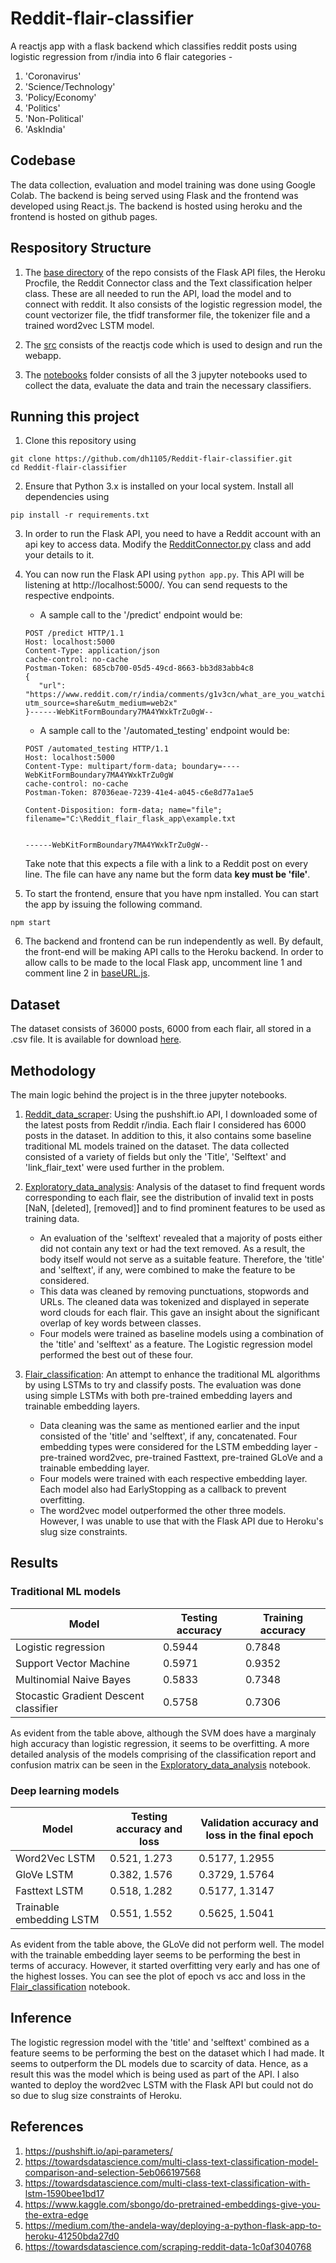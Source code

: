 # Reddit-flair-classifier
A reactjs app with a flask backend which classifies reddit posts using logistic regression from r/india into 6 flair categories - 
1. 'Coronavirus'
2. 'Science/Technology'
3. 'Policy/Economy'
4. 'Politics'
5. 'Non-Political'
6. 'AskIndia'

## Codebase

The data collection, evaluation and model training was done using Google Colab. The backend is being served using Flask and the frontend was developed using React.js. The backend is hosted using heroku and the frontend is hosted on github pages.

## Respository Structure

1. The [base directory](https://github.com/dh1105/Reddit-flair-classifier) of the repo consists of the Flask API files, the Heroku Procfile, the Reddit Connector class and the Text classification helper class. These are all needed to run the API, load 
the model and to connect with reddit. It also consists of the logistic regression model, the count vectorizer file, the tfidf transformer file, the tokenizer file and a trained word2vec LSTM model.

2. The [src](https://github.com/dh1105/Reddit-flair-classifier/tree/master/src) consists of the reactjs code which is used to design and run the webapp.

3. The [notebooks](https://github.com/dh1105/Reddit-flair-classifier/tree/master/notebooks) folder consists of all the 3 jupyter notebooks used to collect the data, evaluate the data and train the necessary classifiers.

## Running this project

1. Clone this repository using
  ```
  git clone https://github.com/dh1105/Reddit-flair-classifier.git
  cd Reddit-flair-classifier
  ```

2. Ensure that Python 3.x is installed on your local system. Install all dependencies using 
  ```
  pip install -r requirements.txt
  ```

3. In order to run the Flask API, you need to have a Reddit account with an api key to access data. Modify the [RedditConnector.py](https://github.com/dh1105/Reddit-flair-classifier/blob/master/RedditConnector.py) class and add your details to it.

4. You can now run the Flask API using ```python app.py```. This API will be listening at http://localhost:5000/. You can send requests to the respective endpoints.
   - A sample call to the '/predict' endpoint would be:
   ```
   POST /predict HTTP/1.1
   Host: localhost:5000
   Content-Type: application/json
   cache-control: no-cache
   Postman-Token: 685cb700-05d5-49cd-8663-bb3d83abb4c8
   {
	  "url": "https://www.reddit.com/r/india/comments/g1v3cn/what_are_you_watching/?utm_source=share&utm_medium=web2x"
   }------WebKitFormBoundary7MA4YWxkTrZu0gW--
   ```
   
   - A sample call to the '/automated_testing' endpoint would be:
   ```
   POST /automated_testing HTTP/1.1
   Host: localhost:5000
   Content-Type: multipart/form-data; boundary=----WebKitFormBoundary7MA4YWxkTrZu0gW
   cache-control: no-cache
   Postman-Token: 87036eae-7239-41e4-a045-c6e8d77a1ae5

   Content-Disposition: form-data; name="file"; filename="C:\Reddit_flair_flask_app\example.txt


   ------WebKitFormBoundary7MA4YWxkTrZu0gW--
   ```
   Take note that this expects a file with a link to a Reddit post on every line. The file can have any name but the form data **key must be 'file'**.

5. To start the frontend, ensure that you have npm installed. You can start the app by issuing the following command.
  ```
  npm start
  ```

6. The backend and frontend can be run independently as well. By default, the front-end will be making API calls to the Heroku backend. In order to allow calls to be made to the local Flask app, uncomment line 1 and comment line 2 in [baseURL.js](https://github.com/dh1105/Reddit-flair-classifier/blob/master/src/baseURL.js).

## Dataset 

The dataset consists of 36000 posts, 6000 from each flair, all stored in a .csv file. It is available for download [here](https://drive.google.com/open?id=1wq1ETFh0P61zdDFwlZ6583b-H20vBWar).

## Methodology

The main logic behind the project is in the three jupyter notebooks. 

1. [Reddit_data_scraper](https://github.com/dh1105/Reddit-flair-classifier/blob/master/notebooks/Reddit_data_scraper.ipynb): Using the pushshift.io API, I downloaded some of the latest posts from Reddit r/india. Each flair I considered has 6000 posts in the dataset.
In addition to this, it also contains some baseline traditional ML models trained on the dataset. The data collected consisted of a variety of fields but only the 'Title', 'Selftext' and 'link_flair_text' were used further in the problem.

2. [Exploratory_data_analysis](https://github.com/dh1105/Reddit-flair-classifier/blob/master/notebooks/Exploratory_data_analysis.ipynb): Analysis of the dataset to find frequent words corresponding to each flair, see the distribution of invalid text in posts [NaN, [deleted], [removed]] and to find prominent features to be used as training data.
   - An evaluation of the 'selftext' revealed that a majority of posts either did not contain any text or had the text removed. As a result, the body itself would not serve as a suitable feature. Therefore, the 'title' and 'selftext', if any, were combined to make the feature to be considered.
   - This data was cleaned by removing punctuations, stopwords and URLs. The cleaned data was tokenized and displayed in seperate word clouds for each flair. This gave an insight about the significant overlap of key words between classes.
   - Four models were trained as baseline models using a combination of the 'title' and 'selftext' as a feature. The Logistic regression model performed the best out of these four.

3. [Flair_classification](https://github.com/dh1105/Reddit-flair-classifier/blob/master/notebooks/Flair_classification.ipynb): An attempt to enhance the traditional ML algorithms by using LSTMs to try and classify posts. The evaluation was done using simple LSTMs with both pre-trained embedding layers and trainable embedding layers.
   - Data cleaning was the same as mentioned earlier and the input consisted of the 'title' and 'selftext', if any, concatenated. Four embedding types were considered for the LSTM embedding layer - pre-trained word2vec, pre-trained Fasttext, pre-trained GLoVe and a trainable embedding layer. 
   - Four models were trained with each respective embedding layer. Each model also had EarlyStopping as a callback to prevent overfitting.
   - The word2vec model outperformed the other three models. However, I was unable to use that with the Flask API due to Heroku's slug size constraints. 
   
## Results

### Traditional ML models

| Model                                 | Testing accuracy | Training accuracy |
| ------------------------------------- | ---------------- | ----------------- |
| Logistic regression                   | 0.5944           | 0.7848            |
| Support Vector Machine                | 0.5971           | 0.9352            |
| Multinomial Naive Bayes               | 0.5833           | 0.7348            |
| Stocastic Gradient Descent classifier | 0.5758           | 0.7306            |

As evident from the table above, although the SVM does have a marginaly high accuracy than logistic regression, it seems to be overfitting.
A more detailed analysis of the models comprising of the classification report and confusion matrix can be seen in the [Exploratory_data_analysis](https://github.com/dh1105/Reddit-flair-classifier/blob/master/notebooks/Exploratory_data_analysis.ipynb) notebook.

### Deep learning models

| Model                                 | Testing accuracy and loss | Validation accuracy and loss in the final epoch |
| ------------------------------------- | ------------------------- | ----------------------------------------------- |
| Word2Vec LSTM                         | 0.521, 1.273              | 0.5177, 1.2955                                  |
| GloVe LSTM                            | 0.382, 1.576              | 0.3729, 1.5764                                  |
| Fasttext LSTM                         | 0.518, 1.282              | 0.5177, 1.3147                                  |
| Trainable embedding LSTM              | 0.551, 1.552              | 0.5625, 1.5041                                  |

As evident from the table above, the GLoVe did not perform well. The model with the trainable embedding layer seems to be performing the best in terms of accuracy. However, it started overfitting very early and 
has one of the highest losses. You can see the plot of epoch vs acc and loss in the [Flair_classification](https://github.com/dh1105/Reddit-flair-classifier/blob/master/notebooks/Flair_classification.ipynb) notebook.

## Inference

The logistic regression model with the 'title' and 'selftext' combined as a feature seems to be performing the best on the dataset which I had made. It seems to outperform the DL models due to scarcity of data. Hence, as a result 
this was the model which is being used as part of the API. I also wanted to deploy the word2vec LSTM with the Flask API but could not do so due to slug size constraints of Heroku.

## References

1. https://pushshift.io/api-parameters/
2. https://towardsdatascience.com/multi-class-text-classification-model-comparison-and-selection-5eb066197568
3. https://towardsdatascience.com/multi-class-text-classification-with-lstm-1590bee1bd17
4. https://www.kaggle.com/sbongo/do-pretrained-embeddings-give-you-the-extra-edge
5. https://medium.com/the-andela-way/deploying-a-python-flask-app-to-heroku-41250bda27d0
6. https://towardsdatascience.com/scraping-reddit-data-1c0af3040768
